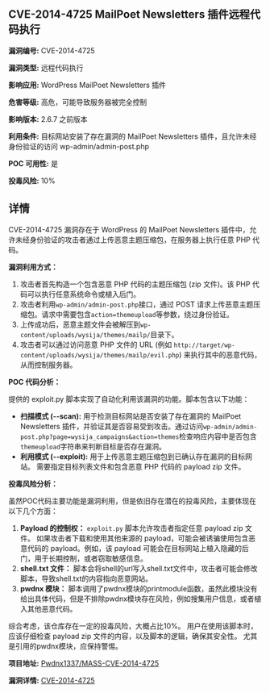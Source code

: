## CVE-2014-4725 MailPoet Newsletters 插件远程代码执行

**漏洞编号:** CVE-2014-4725

**漏洞类型:** 远程代码执行

**影响应用:** WordPress MailPoet Newsletters 插件

**危害等级:** 高危，可能导致服务器被完全控制

**影响版本:** 2.6.7 之前版本

**利用条件:** 目标网站安装了存在漏洞的 MailPoet Newsletters 插件，且允许未经身份验证的访问 wp-admin/admin-post.php

**POC 可用性:** 是

**投毒风险:** 10%

## 详情

CVE-2014-4725 漏洞存在于 WordPress 的 MailPoet Newsletters 插件中，允许未经身份验证的攻击者通过上传恶意主题压缩包，在服务器上执行任意 PHP 代码。 

**漏洞利用方式：**

1.  攻击者首先构造一个包含恶意 PHP 代码的主题压缩包 (zip 文件)。该 PHP 代码可以执行任意系统命令或植入后门。
2.  攻击者利用`wp-admin/admin-post.php`接口，通过 POST 请求上传恶意主题压缩包。请求中需要包含`action=themeupload`等参数，绕过身份验证。
3.  上传成功后，恶意主题文件会被解压到`wp-content/uploads/wysija/themes/mailp/`目录下。
4.  攻击者可以通过访问恶意 PHP 文件的 URL (例如 `http://target/wp-content/uploads/wysija/themes/mailp/evil.php`) 来执行其中的恶意代码，从而控制服务器。

**POC 代码分析：**

提供的 exploit.py 脚本实现了自动化利用该漏洞的功能。脚本包含以下功能：

*   **扫描模式 (--scan):**  用于检测目标网站是否安装了存在漏洞的 MailPoet Newsletters 插件，并验证其是否容易受到攻击。通过访问`wp-admin/admin-post.php?page=wysija_campaigns&action=themes`检查响应内容中是否包含`themeupload`字符串来判断目标是否存在漏洞。
*   **利用模式 (--exploit):**  用于上传恶意主题压缩包到已确认存在漏洞的目标网站。 需要指定目标列表文件和包含恶意 PHP 代码的 payload zip 文件。

**投毒风险分析：**

虽然POC代码主要功能是漏洞利用，但是依旧存在潜在的投毒风险，主要体现在以下几个方面：

1.  **Payload 的控制权：**  `exploit.py` 脚本允许攻击者指定任意 payload zip 文件。 如果攻击者下载和使用其他来源的 payload，可能会被诱骗使用包含恶意代码的 payload。例如，该 payload 可能会在目标网站上植入隐藏的后门，用于长期控制，或者窃取敏感信息。
2.  **shell.txt 文件：** 脚本会将shell的url写入shell.txt文件中，攻击者可能会修改脚本，导致shell.txt的内容指向恶意网站。
3.  **pwdnx 模块：** 脚本调用了pwdnx模块的printmodule函数，虽然此模块没有给出具体代码，但是不排除pwdnx模块存在风险，例如搜集用户信息，或者植入其他恶意代码。

综合考虑，该仓库存在一定的投毒风险，大概占比10%。 用户在使用该脚本时，应该仔细检查 payload zip 文件的内容，以及脚本的逻辑，确保其安全性。 尤其是引用的pwdnx模块，应保持警惕。

**项目地址:** [Pwdnx1337/MASS-CVE-2014-4725](https://github.com/Pwdnx1337/MASS-CVE-2014-4725)

**漏洞详情:** [CVE-2014-4725](https://nvd.nist.gov/vuln/detail/CVE-2014-4725)